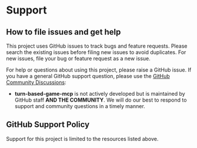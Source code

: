 # Support 

## How to file issues and get help

This project uses GitHub issues to track bugs and feature requests. Please search the existing issues before filing new issues to avoid duplicates. For new issues, file your bug or feature request as a new issue.

For help or questions about using this project, please raise a GitHub issue. If you have a general GitHub support question, please use the [GitHub Community Discussions](https://github.com/community/community/):

- **turn-based-game-mcp** is not actively developed but is maintained by GitHub staff **AND THE COMMUNITY**. We will do our best to respond to support and community questions in a timely manner. 

## GitHub Support Policy

Support for this project is limited to the resources listed above.